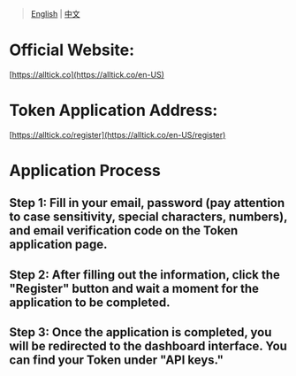 > [English](./token_application.md) | [中文](./token_application_cn.md)

# Official Website:

[https://alltick.co](https://alltick.co/en-US)

# Token Application Address:

[https://alltick.co/register](https://alltick.co/en-US/register)

# Application Process
## Step 1: Fill in your email, password (pay attention to case sensitivity, special characters, numbers), and email verification code on the Token application page.
## Step 2: After filling out the information, click the "Register" button and wait a moment for the application to be completed.
## Step 3: Once the application is completed, you will be redirected to the dashboard interface. You can find your Token under "API keys."
